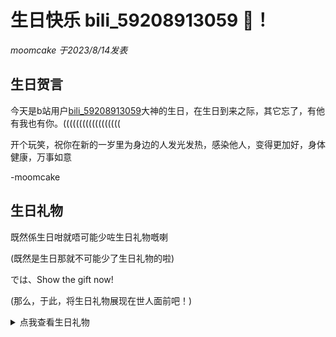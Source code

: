 # 生日快乐 bili_59208913059 🎉！

*moomcake 于2023/8/14发表*

生日贺言
--------------

今天是b站用户[bili_59208913059](https://space.bilibili.com/1760074163)大神的生日，在生日到来之际，其它忘了，有他有我也有你。((((((((((((((((((

开个玩笑，祝你在新的一岁里为身边的人发光发热，感染他人，变得更加好，身体健康，万事如意 

 -moomcake

生日礼物
--------

既然係生日咁就唔可能少咗生日礼物嘅喇

(既然是生日那就不可能少了生日礼物的啦)

では、Show the gift now!

(那么，于此，将生日礼物展现在世人面前吧！)

<details>
<summary>点我查看生日礼物</summary>
🎂<br>
啊没错，生日礼物就是赛博蛋糕！((((((((((<br>
开玩笑哒，生日礼物怎么可能只是一个emoji<br>
嗱，真正的礼物在下面<br>
 <details>
 <summary>The Real Gift</summary>
  <a href="/birthday/bili_59208913059/2023.08.14/gift/小遊戲.ppsx">小遊戲.ppsx(81KB)</a>
</details>
</details>
